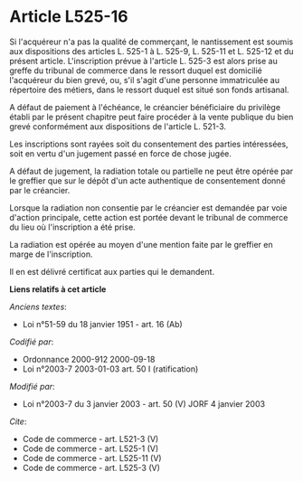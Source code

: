 # Article L525-16

Si l'acquéreur n'a pas la qualité de commerçant, le nantissement est soumis aux dispositions des articles L. 525-1 à L.
525-9, L. 525-11 et L. 525-12 et du présent article. L'inscription prévue à l'article L. 525-3 est alors prise au greffe du
tribunal de commerce dans le ressort duquel est domicilié l'acquéreur du bien grevé, ou, s'il s'agit d'une personne
immatriculée au répertoire des métiers, dans le ressort duquel est situé son fonds artisanal. 

A défaut de paiement à l'échéance, le créancier bénéficiaire du privilège établi par le présent chapitre peut faire procéder
à la vente publique du bien grevé conformément aux dispositions de l'article L. 521-3. 

Les inscriptions sont rayées soit du consentement des parties intéressées, soit en vertu d'un jugement passé en force de
chose jugée. 

A défaut de jugement, la radiation totale ou partielle ne peut être opérée par le greffier que sur le dépôt d'un acte
authentique de consentement donné par le créancier. 

Lorsque la radiation non consentie par le créancier est demandée par voie d'action principale, cette action est portée devant
le tribunal de commerce du lieu où l'inscription a été prise. 

La radiation est opérée au moyen d'une mention faite par le greffier en marge de l'inscription. 

Il en est délivré certificat aux parties qui le demandent.

**Liens relatifs à cet article**

_Anciens textes_:

  - Loi n°51-59 du 18 janvier 1951 - art. 16 (Ab)

_Codifié par_:

  - Ordonnance 2000-912 2000-09-18
  - Loi n°2003-7 2003-01-03 art. 50 I (ratification)

_Modifié par_:

  - Loi n°2003-7 du 3 janvier 2003 - art. 50 (V) JORF 4 janvier 2003

_Cite_:

  - Code de commerce - art. L521-3 (V)
  - Code de commerce - art. L525-1 (V)
  - Code de commerce - art. L525-11 (V)
  - Code de commerce - art. L525-3 (V)

